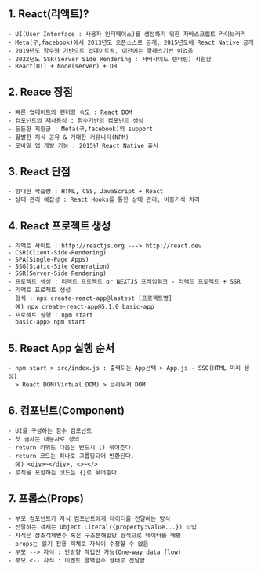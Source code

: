 ## 1. React(리액트)?
    - UI(User Interface : 사용자 인터페이스)를 생성하기 위한 자바스크립트 라이브러리
    - Meta(구,facebook)에서 2013년도 오픈소스로 공개, 2015년도에 React Native 공개
    - 2019년도 함수형 기반으로 업데이트됨, 이전에는 클래스기반 이었음
    - 2022년도 SSR(Server Side Rendering : 서버사이드 랜더링) 지원함
    - React(UI) + Node(server) + DB

## 2. Reace 장점
    - 빠른 업데이트와 랜더링 속도 : React DOM
    - 컴포넌트의 재사용성 : 함수기반의 컴포넌트 생성
    - 든든한 지원군 : Meta(구,facebook)의 support
    - 활발한 지식 공유 & 거대한 커뮤니티(NPM)
    - 모바일 앱 개발 가능 : 2015년 React Native 출시

## 3. React 단점
    - 방대한 학습량 : HTML, CSS, JavaScript + React
    - 상태 관리 복잡성 : React Hooks를 통한 상태 관리, 비동기식 처리

## 4. React 프로젝트 생성
    - 리액트 사이트 : http://reactjs.org ---> http://react.dev
    - CSR(Client-Side-Rendering)
    - SPA(Single-Page Apps)
    - SSG(Static-Site Generation)
    - SSR(Server-Side Rendering)
    - 프로젝트 생성 : 리액트 프로젝트 or NEXTJS 프레임워크 - 리액트 프로젝트 + SSR
    - 리액트 프로젝트 생성
      형식 : npx create-react-app@lastest [프로젝트명]
      예) npx create-react-app@5.1.0 basic-app
    - 프로젝트 실행 : npm start
      basic-app> npm start

## 5. React App 실행 순서
    - npm start > src/index.js : 출력되는 App선택 > App.js - SSG(HTML 미리 생성)
      > React DOM(Virtual DOM) > 브라우저 DOM

## 6. 컴포넌트(Component)
    - UI를 구성하는 함수 컴포넌트
    - 첫 글자는 대문자로 정의
    - return 키워드 다음은 반드시 () 묶어준다.
    - return 코드는 하나로 그룹핑되어 반환된다.
      예) <div>~</div>, <>~</>
    - 로직을 포함하는 코드는 {}로 묶어준다.

## 7. 프롭스(Props)
    - 부모 컴포넌트가 자식 컴포넌트에게 데이터를 전달하는 방식
    - 전달하는 객체는 Object Literal({property:value...}) 타입
    - 자식은 참조객체변수 혹은 구조분해할당 형식으로 데이터를 매핑
    - props는 읽기 전용 객체로 자식이 수정할 수 없음
    - 부모 --> 자식 : 단방향 작업만 가능(One-way data flow)
    - 부모 <-- 자식 : 이벤트 콜백함수 형태로 전달함